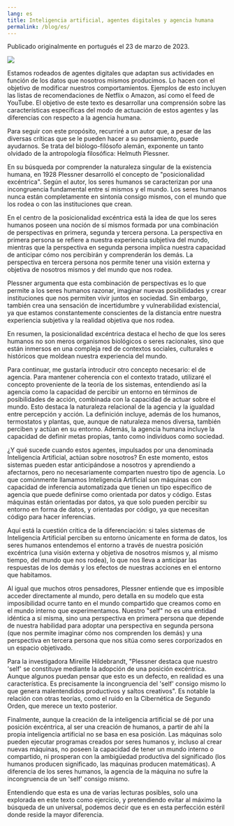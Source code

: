 ```yaml
---
lang: es
title: Inteligencia artificial, agentes digitales y agencia humana
permalink: /blog/es/
---
```


Publicado originalmente en portugués el 23 de marzo de 2023.  

![](ReadItLater%20Inbox/assets/Inteligencia%20Artificial,%20Agentes%20Digitales%20y%20Agencia%20Humana/654be3_14c1bb9eaacf49e39bc92310b2b58946~mv2.png)

Estamos rodeados de agentes digitales que adaptan sus actividades en función de los datos que nosotros mismos producimos. Lo hacen con el objetivo de modificar nuestros comportamientos. Ejemplos de esto incluyen las listas de recomendaciones de Netflix o Amazon, así como el feed de YouTube. El objetivo de este texto es desarrollar una comprensión sobre las características específicas del modo de actuación de estos agentes y las diferencias con respecto a la agencia humana.

Para seguir con este propósito, recurriré a un autor que, a pesar de las diversas críticas que se le pueden hacer a su pensamiento, puede ayudarnos. Se trata del biólogo-filósofo alemán, exponente un tanto olvidado de la antropología filosófica: Helmuth Plessner.

En su búsqueda por comprender la naturaleza singular de la existencia humana, en 1928 Plessner desarrolló el concepto de "posicionalidad excéntrica". Según el autor, los seres humanos se caracterizan por una incongruencia fundamental entre sí mismos y el mundo. Los seres humanos nunca están completamente en sintonía consigo mismos, con el mundo que los rodea o con las instituciones que crean.

En el centro de la posicionalidad excéntrica está la idea de que los seres humanos poseen una noción de sí mismos formada por una combinación de perspectivas en primera, segunda y tercera persona. La perspectiva en primera persona se refiere a nuestra experiencia subjetiva del mundo, mientras que la perspectiva en segunda persona implica nuestra capacidad de anticipar cómo nos percibirán y comprenderán los demás. La perspectiva en tercera persona nos permite tener una visión externa y objetiva de nosotros mismos y del mundo que nos rodea.

Plessner argumenta que esta combinación de perspectivas es lo que permite a los seres humanos razonar, imaginar nuevas posibilidades y crear instituciones que nos permiten vivir juntos en sociedad. Sin embargo, también crea una sensación de incertidumbre y vulnerabilidad existencial, ya que estamos constantemente conscientes de la distancia entre nuestra experiencia subjetiva y la realidad objetiva que nos rodea.

En resumen, la posicionalidad excéntrica destaca el hecho de que los seres humanos no son meros organismos biológicos o seres racionales, sino que están inmersos en una compleja red de contextos sociales, culturales e históricos que moldean nuestra experiencia del mundo.

Para continuar, me gustaría introducir otro concepto necesario: el de agencia. Para mantener coherencia con el contexto tratado, utilizaré el concepto proveniente de la teoría de los sistemas, entendiendo así la agencia como la capacidad de percibir un entorno en términos de posibilidades de acción, combinada con la capacidad de actuar sobre el mundo. Esto destaca la naturaleza relacional de la agencia y la igualdad entre percepción y acción. La definición incluye, además de los humanos, termostatos y plantas, que, aunque de naturaleza menos diversa, también perciben y actúan en su entorno. Además, la agencia humana incluye la capacidad de definir metas propias, tanto como individuos como sociedad.

¿Y qué sucede cuando estos agentes, impulsados por una denominada Inteligencia Artificial, actúan sobre nosotros? En este momento, estos sistemas pueden estar anticipándose a nosotros y aprendiendo a afectarnos, pero no necesariamente comparten nuestro tipo de agencia. Lo que comúnmente llamamos Inteligencia Artificial son máquinas con capacidad de inferencia automatizada que tienen un tipo específico de agencia que puede definirse como orientada por datos y código. Estas máquinas están orientadas por datos, ya que solo pueden percibir su entorno en forma de datos, y orientadas por código, ya que necesitan código para hacer inferencias.

Aquí está la cuestión crítica de la diferenciación: si tales sistemas de Inteligencia Artificial perciben su entorno únicamente en forma de datos, los seres humanos entendemos el entorno a través de nuestra posición excéntrica (una visión externa y objetiva de nosotros mismos y, al mismo tiempo, del mundo que nos rodea), lo que nos lleva a anticipar las respuestas de los demás y los efectos de nuestras acciones en el entorno que habitamos.

Al igual que muchos otros pensadores, Plessner entiende que es imposible acceder directamente al mundo, pero detalla en su modelo que esta imposibilidad ocurre tanto en el mundo compartido que creamos como en el mundo interno que experimentamos. Nuestro "self" no es una entidad idéntica a sí misma, sino una perspectiva en primera persona que depende de nuestra habilidad para adoptar una perspectiva en segunda persona (que nos permite imaginar cómo nos comprenden los demás) y una perspectiva en tercera persona que nos sitúa como seres corporizados en un espacio objetivado.

Para la investigadora Mireille Hildebrandt, "Plessner destaca que nuestro 'self' se constituye mediante la adopción de una posición excéntrica. Aunque algunos puedan pensar que esto es un defecto, en realidad es una característica. Es precisamente la incongruencia del 'self' consigo mismo lo que genera malentendidos productivos y saltos creativos". Es notable la relación con otras teorías, como el ruido en la Cibernética de Segundo Orden, que merece un texto posterior.

Finalmente, aunque la creación de la inteligencia artificial se dé por una posición excéntrica, al ser una creación de humanos, a partir de ahí la propia inteligencia artificial no se basa en esa posición. Las máquinas solo pueden ejecutar programas creados por seres humanos y, incluso al crear nuevas máquinas, no poseen la capacidad de tener un mundo interno o compartido, ni prosperan con la ambigüedad productiva del significado (los humanos producen significado, las máquinas producen matemáticas). A diferencia de los seres humanos, la agencia de la máquina no sufre la incongruencia de un 'self' consigo mismo.

Entendiendo que esta es una de varias lecturas posibles, solo una explorada en este texto como ejercicio, y pretendiendo evitar al máximo la búsqueda de un universal, podemos decir que es en esta perfección estéril donde reside la mayor diferencia.